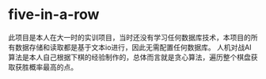# five-in-a-row
此项目是本人在大一时的实训项目，当时还没有学习任何数据库技术，本项目的所有数据存储和读取都是基于文本io进行，因此无需配置任何数据库。
人机对战AI算法是本人自己根据下棋的经验制作的，总体而言就是贪心算法，遍历整个棋盘获取获胜概率最高的点。
